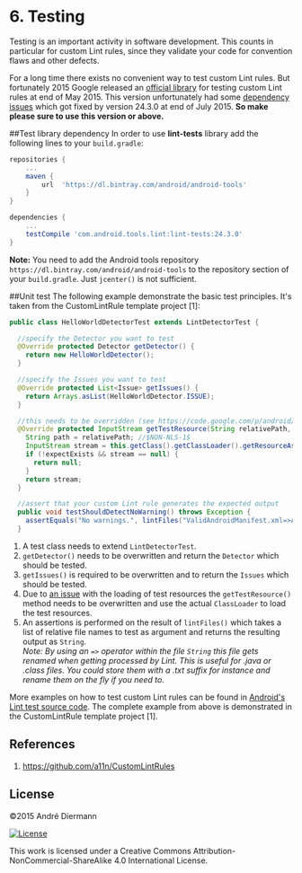 # 6. Testing

Testing is an important activity in software development. This counts in particular for custom Lint rules, since they validate your code for convention flaws and other defects.

For a long time there exists no convenient way to test custom Lint rules. But fortunately 2015 Google released an [official library](https://bintray.com/android/android-tools/com.android.tools.lint.lint-tests/view) for testing custom Lint rules at end of May 2015. This version unfortunately had some [dependency issues](https://code.google.com/p/android/issues/detail?id=175161) which got fixed by version 24.3.0 at end of July 2015. **So make please sure to use this version or above.**

##Test library dependency
In order to use **lint-tests** library add the following lines to your `build.gradle`:

```groovy
repositories {
    ...
    maven {
        url  'https://dl.bintray.com/android/android-tools'
    }
}

dependencies {
    ...
    testCompile 'com.android.tools.lint:lint-tests:24.3.0'
}
```

**Note:** You need to add the Android tools repository `https://dl.bintray.com/android/android-tools` to the repository section of your `build.gradle`. Just `jcenter()` is not sufficient.

##Unit test
The following example demonstrate the basic test principles. It's taken from the CustomLintRule template project [1]:

```java
public class HelloWorldDetectorTest extends LintDetectorTest {

  //specify the Detector you want to test
  @Override protected Detector getDetector() {
    return new HelloWorldDetector();
  }

  //specify the Issues you want to test
  @Override protected List<Issue> getIssues() {
    return Arrays.asList(HelloWorldDetector.ISSUE);
  }

  //this needs to be overridden (see https://code.google.com/p/android/issues/detail?id=182195)
  @Override protected InputStream getTestResource(String relativePath, boolean expectExists) {
    String path = relativePath; //$NON-NLS-1$
    InputStream stream = this.getClass().getClassLoader().getResourceAsStream(path);
    if (!expectExists && stream == null) {
      return null;
    }
    return stream;
  }

  //assert that your custom Lint rule generates the expected output
  public void testShouldDetectNoWarning() throws Exception {
    assertEquals("No warnings.", lintFiles("ValidAndroidManifest.xml=>AndroidManifest.xml"));
  }
```

1. A test class needs to extend `LintDetectorTest`.
2. `getDetector()` needs to be overwritten and return the `Detector` which should be tested.
3. `getIssues()` is required to be overwritten and to return the `Issues` which should be tested.
4. Due to [an issue](https://code.google.com/p/android/issues/detail?id=182195) with the loading of test resources the `getTestResource()` method needs to be overwritten and use the actual `ClassLoader` to load the test resources.
5. An assertions is performed on the result of `lintFiles()` which takes a list of relative file names to test as argument and returns the resulting output as `String`.<br/>
*Note: By using an `=>` operator within the file `String` this file gets renamed when getting processed by Lint. This is useful for .java or .class files. You could store them with a .txt suffix for instance and rename them on the fly if you need to.*

More examples on how to test custom Lint rules can be found in [Android's Lint test source code](https://android.googlesource.com/platform/tools/base/+/master/lint/cli/src/test/java/com/android/tools/lint/checks/). The complete example from above is demonstrated in the CustomLintRule template project [1].

## References
1. https://github.com/a11n/CustomLintRules

## License
&copy;2015 André Diermann

[![License](https://i.creativecommons.org/l/by-nc-sa/4.0/88x31.png)](http://creativecommons.org/licenses/by-nc-sa/4.0/)

This work is licensed under a Creative Commons Attribution-NonCommercial-ShareAlike 4.0 International License.
